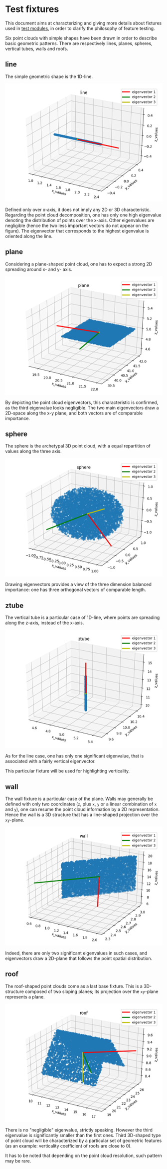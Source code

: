 # Test fixtures

This document aims at characterizing and giving more details about fixtures
used in [test modules](./tests/test_features.py), in order to clarify the
philosophy of feature testing.

Six point clouds with simple shapes have been drawn in order to describe basic
geometric patterns. There are respectively lines, planes, spheres, vertical
tubes, walls and roofs.

## line

The simple geometric shape is the 1D-line.

![line](./images/line.png)

Defined only over x-axis, it does not imply any 2D or 3D
characteristic. Regarding the point cloud decomposition, one has only one high
eigenvalue denoting the distribution of points over the x-axis. Other
eigenvalues are negligible (hence the two less important vectors do not appear
on the figure). The eigenvector that corresponds to the highest eigenvalue is
oriented along the line.

## plane

Considering a plane-shaped point cloud, one has to expect a strong 2D spreading
around x- and y- axis.

![plane](./images/plane.png)

By depicting the point cloud eigenvectors, this characteristic is confirmed, as
the third eigenvalue looks negligible. The two main eigenvectors draw a
2D-space along the x-y plane, and both vectors are of comparable importance.

## sphere

The sphere is the archetypal 3D point cloud, with a equal repartition of values
along the three axis.

![sphere](./images/sphere.png)

Drawing eigenvectors provides a view of the three dimension balanced
importance: one has three orthogonal vectors of comparable length.

## ztube

The vertical tube is a particular case of 1D-line, where points are spreading
along the z-axis, instead of the x-axis.

![ztube](./images/ztube.png)

As for the line case, one has only one significant eigenvalue, that is
associated with a fairly vertical eigenvector.

This particular fixture will be used for highlighting verticality.

## wall

The wall fixture is a particular case of the plane. Walls may generally be
defined with only two coordinates (`z`, plus `x`, `y` or a linear combination
of `x` and `y`), one can resume the point cloud information by a 2D
representation. Hence the wall is a 3D structure that has a line-shaped
projection over the `xy`-plane.

![wall](./images/wall.png)

Indeed, there are only two significant eigenvalues in such cases, and
eigenvectors draw a 2D-plane that follows the point spatial distribution.

## roof

The roof-shaped point clouds come as a last base fixture. This is a
3D-structure composed of two sloping planes; its projection over the `xy`-plane
represents a plane.

![roof](./images/roof.png)

There is no "negligible" eigenvalue, strictly speaking. However the third
eigenvalue is significantly smaller than the first ones. Third 3D-shaped type
of point cloud will be characterized by a particular set of geometric features
(as an example: verticality coefficient of roofs are close to 0).

It has to be noted that depending on the point cloud resolution, such pattern
may be rare.
